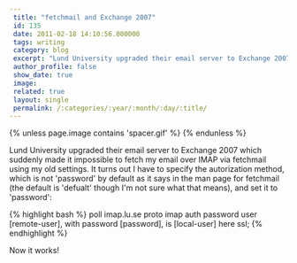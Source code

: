 ```yaml
---
 title: "fetchmail and Exchange 2007"
 id: 135
 date: 2011-02-18 14:10:56.000000
 tags: writing
 category: blog
 excerpt: "Lund University upgraded their email server to Exchange 2007 which suddenly made it impossible to fetch my email over IMAP via fetchmail using my old settings. It turns out I have to specify the autor..."
 author_profile: false
 show_date: true
 image: 
 related: true
 layout: single
 permalink: /:categories/:year/:month/:day/:title/
---
```

{% unless page.image contains 'spacer.gif' %}
{% endunless %}

Lund University upgraded their email server to Exchange 2007 which suddenly made it impossible to fetch my email over IMAP via fetchmail using my old settings. It turns out I have to specify the autorization method, which is not 'password' by default as it says in the man page for fetchmail (the default is 'defualt' though I'm not sure what that means), and set it to 'password':

{% highlight bash %}
poll imap.lu.se proto imap
auth password
user [remote-user], with password [password], is [local-user] here ssl;
{% endhighlight %}

Now it works!

